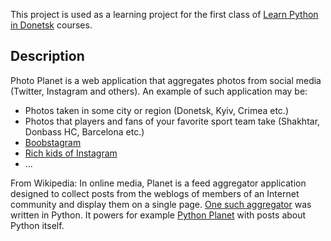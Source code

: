 This project is used as a learning project for the first class of [Learn Python in Donetsk](http://learnpython.dn.ua/) courses.

## Description

Photo Planet is a web application that aggregates photos from social media (Twitter, Instagram and others). An example of such application may be:

- Photos taken in some city or region (Donetsk, Kyiv, Crimea etc.)
- Photos that players and fans of your favorite sport team take (Shakhtar, Donbass HC, Barcelona etc.)
- [Boobstagram](http://boobstagram.fr/)
- [Rich kids of Instagram](http://richkidsofinstagram.tumblr.com/)
- ...

From Wikipedia: In online media, Planet is a feed aggregator application designed to collect posts from the weblogs of members of an Internet community and display them on a single page. [One such aggregator](http://www.planetplanet.org/) was written in Python. It powers for example [Python Planet](http://planet.python.org/) with posts about Python itself.
